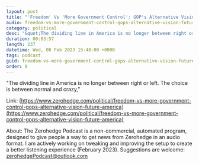 ```yaml
---
layout: post
title: "'Freedom' Vs 'More Government Control': GOP's Alternative Vision For Future Of America"
audio: freedom-vs-more-government-control-gops-alternative-vision-future-america-0
category: political
desc: "&quot;The dividing line in America is no longer between right or left. The choice is between normal and crazy,&quot;"
duration: 00:03:57
length: 237
datetime: Wed, 08 Feb 2023 15:48:00 +0000
tags: podcast
guid: freedom-vs-more-government-control-gops-alternative-vision-future-america-0
order: 0
---
```

&quot;The dividing line in America is no longer between right or left. The choice is between normal and crazy,&quot;

Link: [https://www.zerohedge.com/political/freedom-vs-more-government-control-gops-alternative-vision-future-america](https://www.zerohedge.com/political/freedom-vs-more-government-control-gops-alternative-vision-future-america)

About: The Zerohedge Podcast is a non-commercial, automated program, designed to give people a way to get news from Zerohedge in an audio format.  I am actively working on tweaking and improving the setup to create a better listening experience (February 2023).  Suggestions are welcome: [zerohedgePodcast@outlook.com](mailto:zerohedgePodcast@outlook.com)
